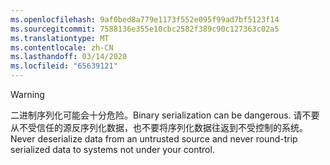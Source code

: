 ```yaml
---
ms.openlocfilehash: 9af0bed8a779e1173f552e095f99ad7bf5123f14
ms.sourcegitcommit: 7588136e355e10cbc2582f389c90c127363c02a5
ms.translationtype: MT
ms.contentlocale: zh-CN
ms.lasthandoff: 03/14/2020
ms.locfileid: "65639121"
---
```

> [!WARNING]
> <span data-ttu-id="65dd0-101">二进制序列化可能会十分危险。</span><span class="sxs-lookup"><span data-stu-id="65dd0-101">Binary serialization can be dangerous.</span></span> <span data-ttu-id="65dd0-102">请不要从不受信任的源反序列化数据，也不要将序列化数据往返到不受控制的系统。</span><span class="sxs-lookup"><span data-stu-id="65dd0-102">Never deserialize data from an untrusted source and never round-trip serialized data to systems not under your control.</span></span>
